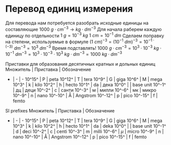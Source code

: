# Перевод единиц измерения
Для перевода нам потребуется разобрать исходные единицы на составляющие
$1000\ g\cdot cm^{-3} \rightarrow kg \cdot dm^{-3}$
Для начала раберем каждую единицу по отдельности
$1\ g = 10^{-3}\ kg$
$1\ cm = 10^{-1}\ dm$
Сделаем поправку на степени, используемые в формуле
$(1\ cm)^{-3} = (10^{-1}\ dm)^{-3}=10^{-1\cdot(-3)}\ dm^{-3}=10^3\ dm^{-3}$
Время подставлять!
$1000\ g\cdot cm^{-3} = 10^3\cdot 10^{-3}\ kg \cdot 10^{-1}\ dm^{-3}= 10^3\cdot10^{-3}\cdot10^{3}\ kg\cdot dm^{-3}=1000\ kg\cdot dm^{-3}$

Приставки для образования десятичных кратных и дольных единиц
Множитель | Приставка | Обозначение
- | - | -
10^15^ | P | peta
10^12^ | T | tera
10^9^ | G | giga
10^6^ | M | mega
10^3^ | k | kilo
10^2^ | h | hecto
10^1^ | da | дека
10^0^ | | base unit
10^-1^ | дц | деци
10^-2^ | с | санти
10^-3^ | м | милли
10^-6^ | мк | микро
10^-9^ | n | nano
10^-10^ | Å | Angstrom
10^-12^ | p | pico
10^-15^ | f | femto

SI prefixes
Множитель | Приставка | Обозначение
- | - | -
10^15^ | P | peta
10^12^ | T | tera
10^9^ | G | giga
10^6^ | M | mega
10^3^ | k | kilo
10^2^ | h | hecto
10^1^ | da | deka
10^0^ | | base unit
10^-1^ | d | deci
10^-2^ | c | centi
10^-3^ | m | milli
10^-6^ | $\mu$ | micro
10^-9^ | n | nano
10^-10^ | Å | Angstrom
10^-12^ | p | pico
10^-15^ | f | femto
<!--stackedit_data:
eyJoaXN0b3J5IjpbMTg2OTE1OTA3NCwtMTExODcyNzQ5NSw3MT
E4NTg2NDYsLTIxNjUxMjQ1LDE3MDIxNjEyNzFdfQ==
-->